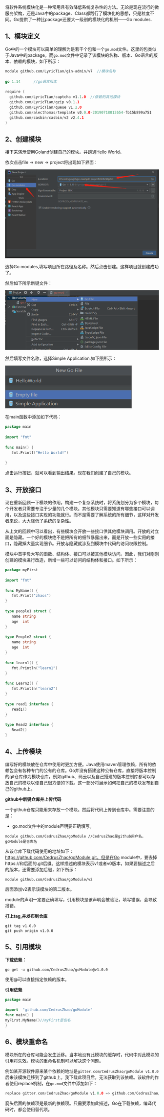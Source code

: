 将软件系统模块化是一种常用且有效降低系统复杂性的方法。无论是现在流行的微服务架构，还是Java中的package、Class都践行了模块化的思想，只是粒度不同。Go提供了一种比package还要大一级别的模块化的机制——Go modules.

## 1、模块定义

Go中的一个模块可以简单的理解为是若干个包和一个`go.mod`文件。这里的包类似于Java中的package，而`go.mod`文件中记录了该模块的名称、版本、Go语言的版本、依赖的模块，如下所示：

```go
module github.com/LyricTian/gin-admin/v7  //模块名称

go 1.14      //go语言版本

require (
  github.com/LyricTian/captcha v1.1.0  //依赖的其他模块
  github.com/LyricTian/gzip v0.1.1
  github.com/LyricTian/queue v1.2.0
  github.com/alecthomas/template v0.0.0-20190718012654-fb15b899a751
  github.com/casbin/casbin/v2 v2.4.1
)
```

## 2、创建模块

接下来演示使用Goland创建自己的模块。并跑通Hello World。

依次点击file -> new -> project将出现如下界面：

![image-20201113105417887](img/image-20201113105417887.png)

选择Go modules,填写项目所在路径及名称。然后点击创建。这样项目就创建成功了。

然后如下所示新键文件：

![image-20201113105855807](img/image-20201113105855807.png)

然后填写文件名称，选择Simple Application.如下图所示：

![image-20201113105956690](img/image-20201113105956690.png)

在main函数中添加如下代码：

```go
package main

import "fmt"

func main() {
   fmt.Printf("Hello World!")
   
}
```

点击运行按钮，就可以看到输出结果。现在我们创建了自己的模块。

## 3、开放接口

现在重新回顾一下模块的作用，构建一个复杂系统时，将系统划分为多个模块，每个开发者只需要专注于少量的几个模块。其他模块只需要知道有哪些接口可以调用，以及这些接口实现的功能就行。而不是需要了解系统的所有细节，这样对开发者来说，大大降低了系统的复杂性。

从上文的回顾中可以看出，有些模块会开放一些接口供其他模块调用。开放的对立面是隐藏。一个好的模块绝不是把所有的细节暴露出来，而是开放一些实用的接口，隐藏掉大量实现细节。开放与隐藏就涉及到模块中代码的访问权限控制。

模块中首字母大写的函数、结构体、接口可以被其他模块访问。因此，我们对刚刚创建的模块进行改造，新增一些可以访问的结构体和接口。如下所示：

```go
package myFirst

import "fmt"

func MyName() {
   fmt.Print("zhaos")
}

type people1 struct {
   name string
   age  int
}

type People2 struct {
   name string
   age  int
}

func learn1() {
   fmt.Println("learn1")
}

func Learn2() {
   fmt.Println("learn2")
}

type read1 interface {
   read1()
}

type Read2 interface {
   Read2()
}
```

## 4、上传模块

编写好的模块放在仓库中使用时更加方便。Java使用maven管理依赖，所有的依赖包会有各种专门的公有的仓库。Go并没有搭建这种公有仓库，直接将版本控制的git仓库作为模块仓库，例如github、码云以及自己搭建的版本控制库都可以存放自己的模块以便自己很方便的下载。这一部分将展示如何把自己的模块发布到自己的github上。

**github中新键仓库并上传代码**

一个github仓库只能用来存放一个模块。然后将代码上传到仓库中。需要注意的是：

- go.mod文件中的module声明要正确填写。

```
module github.com/CedrusZhao/goModule //CedrusZhao是github用户名，goModule是仓库名
```

从该仓库下载代码使用的地址如下：https://github.com/CedrusZhao/goModule.git。但是在Go module中，要去掉https://和后面的.git后缀。这样描述的模块表示v1或者v0版本，如果要描述之后的版本，还需要添加后缀，如下所示：

```
module github.com/CedrusZhao/goModule/v2
```

后面添加v2表示该模块的第二版本。

module的声明一定要正确填写，引用模块是该声明会被验证，填写错误，会导致报错。

**打上tag,并发布到仓库**

```
git tag v1.0.0
git push origin v1.0.0
```

## 5、引用模块

**下载依赖：**

```
go get -u github.com/CedrusZhao/goModule@v1.0.0
```

使用@可以直接指定依赖的版本。

**引用依赖**

```go
package main

import  "github.com/CedrusZhao/goModule"
func main() {
myFirst.MyName()//myFirst是包名
}
```

## 6、模块重命名

模块所在的仓库可能会发生迁移。当本地没有此模块的缓存时，代码中对此模块的引用将失效。模块的重命名机制可以解决这个问题。

例如某开源软件原来某个依赖的地址是`gitter.com/CedrusZhao/goModule v1.0.0` 后来该模块迁移到了github上。我下载此项目后，无法获取到该依赖。该软件的作者使用replace机制，在`go.mod`文件中添加如下：

```go
replace gitter.com/CedrusZhao/goModule v1.0.0 => github.com/CedrusZhao/goModule v1.0.0
```

箭头后面的依赖项是最新的依赖项。只需要添加此描述，Go在下载依赖，编译代码时，都会使用替代项。

